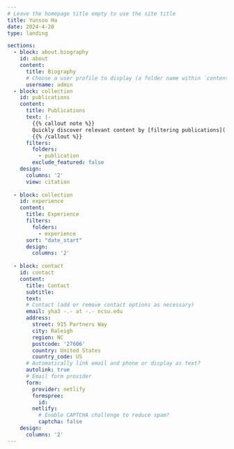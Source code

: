 ```yaml
---
# Leave the homepage title empty to use the site title
title: Yunsoo Ha
date: 2024-4-20
type: landing

sections:
  - block: about.biography
    id: about
    content:
      title: Biography
      # Choose a user profile to display (a folder name within `content/authors/`)
      username: admin
  - block: collection
    id: publications
    content:
      title: Publications
      text: |-
        {{% callout note %}}
        Quickly discover relevant content by [filtering publications](./publication/).
        {{% /callout %}}
      filters:
        folders:
          - publication
        exclude_featured: false
    design:
      columns: '2'
      view: citation
    
  - block: collection
    id: experience
    content:
      title: Experience
      filters:
        folders:
          - experience
      sort: "date_start"
      design:
        columns: '2'
 
  - block: contact
    id: contact
    content:
      title: Contact
      subtitle:
      text:
      # Contact (add or remove contact options as necessary)
      email: yha3 -.- at -.- ncsu.edu
      address:
        street: 915 Partners Way
        city: Raleigh
        region: NC
        postcode: '27606'
        country: United States
        country_code: US
      # Automatically link email and phone or display as text?
      autolink: true
      # Email form provider
      form:
        provider: netlify
        formspree:
          id:
        netlify:
          # Enable CAPTCHA challenge to reduce spam?
          captcha: false
    design:
      columns: '2'
---
```

